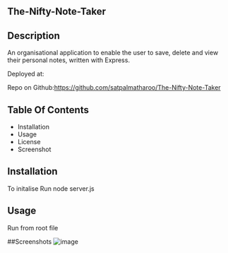## The-Nifty-Note-Taker

## Description
An organisational application to enable the user to save, delete and view their personal notes, written with Express.  

Deployed at:


Repo on Github:https://github.com/satpalmatharoo/The-Nifty-Note-Taker


## Table Of Contents

* Installation
* Usage
* License
* Screenshot

## Installation
To initalise Run node server.js

## Usage
Run from root file

##Screenshots
![image](https://user-images.githubusercontent.com/84681197/151460159-0a7cffe0-7cd6-4237-b61f-a7deb5305f25.png)

